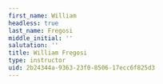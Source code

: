 ```yaml
---
first_name: William
headless: true
last_name: Fregosi
middle_initial: ''
salutation: ''
title: William Fregosi
type: instructor
uid: 2b24344a-9363-23f0-8506-17ecc6f825d3
---
```


